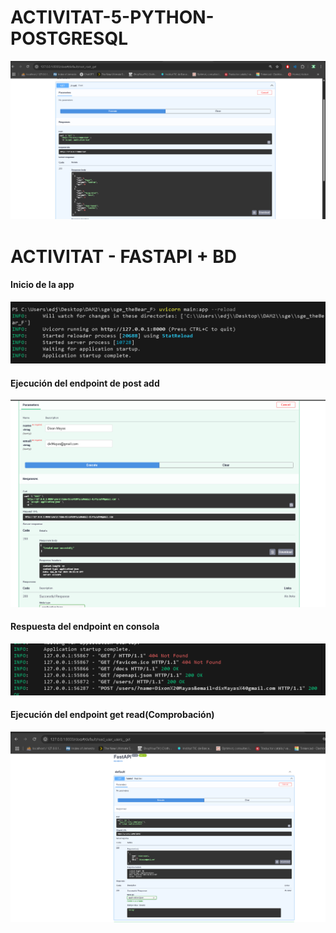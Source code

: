# ACTIVITAT-5-PYTHON-POSTGRESQL
<img src="image.png"></img>

# ACTIVITAT - FASTAPI + BD

<h4>Inicio de la app</h4>
<img src="image1.png"></img>
<h4>Ejecución del endpoint de post add</h4>
<img src="image2.png"></img>
<h4>Respuesta del endpoint en consola</h4>
<img src="image3.png"></img>
<h4>Ejecución del endpoint get read(Comprobación)</h4>
<img src="image4.png"></img>
